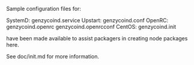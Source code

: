 Sample configuration files for:

SystemD: genzycoind.service
Upstart: genzycoind.conf
OpenRC:  genzycoind.openrc
         genzycoind.openrcconf
CentOS:  genzycoind.init

have been made available to assist packagers in creating node packages here.

See doc/init.md for more information.

